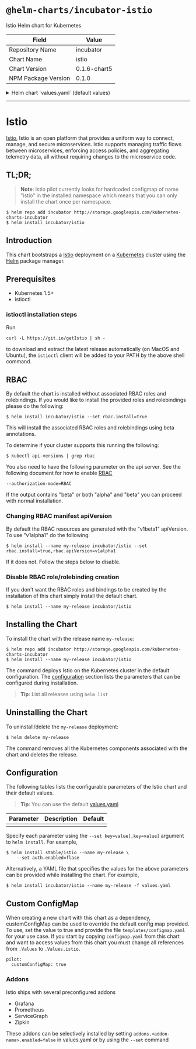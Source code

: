 # `@helm-charts/incubator-istio`

Istio Helm chart for Kubernetes

| Field               | Value        |
| ------------------- | ------------ |
| Repository Name     | incubator    |
| Chart Name          | istio        |
| Chart Version       | 0.1.6-chart5 |
| NPM Package Version | 0.1.0        |

<details>

<summary>Helm chart `values.yaml` (default values)</summary>

```yaml
## Install Default RBAC roles and bindings
rbac:
  install: false
  apiVersion: v1beta1

istioRelease: 0.1.6

## Enable Istio auth feature
## This deploys a CA in the namespace and enables mTLS between the services
auth:
  enabled: true

## Mixer configuration
mixer:
  service:
    type: ClusterIP
    annotations: {}
    externalTcpPort: 9091
    externalConfigApiPort: 9094
    externalPrometheusPort: 42422

  deployment:
    name: mixer
    image: docker.io/istio/mixer
    imagePullPolicy: IfNotPresent
    replicas: 1
    annotations:
      alpha.istio.io/sidecar: ignore
    resources:
      limits:
        cpu: 100m
        memory: 128Mi
      requests:
        cpu: 100m
        memory: 128Mi

## Pilot configuration
pilot:
  name: istio-pilot
  customConfigMap: false

  service:
    type: ClusterIP
    externalHttpDiscovery: 8080
    externalHttpApiServer: 8081

  deployment:
    replicas: 1
    annotations:
      alpha.istio.io/sidecar: ignore

    discovery:
      name: discovery
      image: docker.io/istio/pilot
      imagePullPolicy: IfNotPresent
      resources:
        limits:
          cpu: 100m
          memory: 128Mi
        requests:
          cpu: 100m
          memory: 128Mi

    apiserver:
      name: apiserver
      image: docker.io/istio/pilot
      imagePullPolicy: IfNotPresent
      resources:
        limits:
          cpu: 100m
          memory: 128Mi
        requests:
          cpu: 100m
          memory: 128Mi

## Ingress configuration
ingress:
  service:
    type: LoadBalancer
    externalHttpPort: 80
    externalHttpsPort: 443

  deployment:
    name: ingress
    annotations:
      alpha.istio.io/sidecar: ignore
    image: docker.io/istio/proxy_debug
    imagePullPolicy: IfNotPresent
    replicas: 1
    resources:
      limits:
        cpu: 100m
        memory: 128Mi
      requests:
        cpu: 100m
        memory: 128Mi

## Engress configuration
egress:
  service:
    type: ClusterIP
    externalHttpPort: 80

  deployment:
    name: egress
    annotations:
      alpha.istio.io/sidecar: ignore
    image: docker.io/istio/proxy_debug
    imagePullPolicy: IfNotPresent
    replicas: 1
    resources:
      limits:
        cpu: 100m
        memory: 128Mi
      requests:
        cpu: 100m
        memory: 128Mi

## CA configuration
## Only installed if auth.enabled
ca:
  deployment:
    name: ca
    annotations:
      # alpha.istio.io/sidecar: ignore
    image: docker.io/istio/istio-ca
    imagePullPolicy: IfNotPresent
    replicas: 1
    resources:
      limits:
        cpu: 100m
        memory: 128Mi
      requests:
        cpu: 100m
        memory: 128Mi

## Addons configuration
## Each addon may be disabled
addons:
  zipkin:
    enabled: true

    service:
      type: NodePort
      externalPort: 9411

    deployment:
      name: zipkin
      annotations:
        alpha.istio.io/sidecar: ignore
      image: docker.io/openzipkin/zipkin
      imageTag: latest
      imagePullPolicy: IfNotPresent
      replicas: 1
      resources:
        limits:
          cpu: 100m
          memory: 128Mi
        requests:
          cpu: 100m
          memory: 128Mi

  prometheus:
    enabled: true

    service:
      type: NodePort
      externalPort: 9090
      annotations:
        prometheus.io/scrape: 'true'

    deployment:
      name: prometheus
      annotations:
        alpha.istio.io/sidecar: ignore
      image: quay.io/coreos/prometheus
      imageTag: v1.1.1
      imagePullPolicy: IfNotPresent
      replicas: 1
      resources:
        limits:
          cpu: 100m
          memory: 128Mi
        requests:
          cpu: 100m
          memory: 128Mi

  grafana:
    enabled: true

    service:
      type: NodePort
      externalPort: 3000

    deployment:
      name: grafana
      annotations:
        alpha.istio.io/sidecar: ignore
      image: docker.io/istio/grafana
      imagePullPolicy: IfNotPresent
      replicas: 1
      resources:
        limits:
          cpu: 100m
          memory: 128Mi
        requests:
          cpu: 100m
          memory: 128Mi

  servicegraph:
    enabled: true

    service:
      type: NodePort
      externalPort: 8088

    deployment:
      name: servicegraph
      annotations:
        alpha.istio.io/sidecar: ignore
      image: gcr.io/istio-testing/servicegraph
      imageTag: latest
      imagePullPolicy: IfNotPresent
      replicas: 1
      resources:
        limits:
          cpu: 100m
          memory: 128Mi
        requests:
          cpu: 100m
          memory: 128Mi
```

</details>

---

# Istio

[Istio](https://istio.io/), Istio is an open platform that provides a uniform way to connect, manage, and secure microservices. Istio supports managing traffic flows between microservices, enforcing access policies, and aggregating telemetry data, all without requiring changes to the microservice code.

## TL;DR;

> **Note**: Istio pilot currently looks for hardcoded configmap of name "istio" in the installed namespace which means that you can only install the chart once per namespace.

```console
$ helm repo add incubator http://storage.googleapis.com/kubernetes-charts-incubator
$ helm install incubator/istio
```

## Introduction

This chart bootstraps a [Istio](https://istio.io/) deployment on a [Kubernetes](http://kubernetes.io) cluster using the [Helm](https://helm.sh) package manager.

## Prerequisites

- Kubernetes 1.5+
- istioctl

### istioctl installation steps

Run

```console
curl -L https://git.io/getIstio | sh -
```

to download and extract the latest release automatically (on MacOS and Ubuntu), the `istioctl` client will be added to your PATH by the above shell command.

## RBAC

By default the chart is installed without associated RBAC roles and rolebindings. If you would like to install the provided roles and rolebindings please do the following:

```
$ helm install incubator/istio --set rbac.install=true
```

This will install the associated RBAC roles and rolebindings using beta annotations.

To determine if your cluster supports this running the following:

```console
$ kubectl api-versions | grep rbac
```

You also need to have the following parameter on the api server. See the following document for how to enable [RBAC](https://kubernetes.io/docs/admin/authorization/rbac/)

```
--authorization-mode=RBAC
```

If the output contains "beta" or both "alpha" and "beta" you can proceed with normal installation.

### Changing RBAC manifest apiVersion

By default the RBAC resources are generated with the "v1beta1" apiVersion. To use "v1alpha1" do the following:

```console
$ helm install --name my-release incubator/istio --set rbac.install=true,rbac.apiVersion=v1alpha1
```

If it does not. Follow the steps below to disable.

### Disable RBAC role/rolebinding creation

If you don't want the RBAC roles and bindings to be created by the installation of this chart simply install the default chart.

```console
$ helm install --name my-release incubator/istio
```

## Installing the Chart

To install the chart with the release name `my-release`:

```console
$ helm repo add incubator http://storage.googleapis.com/kubernetes-charts-incubator
$ helm install --name my-release incubator/istio
```

The command deploys Istio on the Kubernetes cluster in the default configuration. The [configuration](#configuration) section lists the parameters that can be configured during installation.

> **Tip**: List all releases using `helm list`

## Uninstalling the Chart

To uninstall/delete the `my-release` deployment:

```console
$ helm delete my-release
```

The command removes all the Kubernetes components associated with the chart and deletes the release.

## Configuration

The following tables lists the configurable parameters of the Istio chart and their default values.

> **Tip**: You can use the default [values.yaml](values.yaml)

| Parameter | Description | Default |
| --------- | ----------- | ------- |
|           |             |

Specify each parameter using the `--set key=value[,key=value]` argument to `helm install`. For example,

```console
$ helm install stable/istio --name my-release \
    --set auth.enabled=flase
```

Alternatively, a YAML file that specifies the values for the above parameters can be provided while installing the chart. For example,

```console
$ helm install incubator/istio --name my-release -f values.yaml
```

## Custom ConfigMap

When creating a new chart with this chart as a dependency, customConfigMap can be used to override the default config map provided. To use, set the value to true and provide the file `templates/configmap.yaml` for your use case. If you start by copying `configmap.yaml` from this chart and want to access values from this chart you must change all references from `.Values` to `.Values.istio`.

```
pilot:
  customConfigMap: true
```

### Addons

Istio ships with several preconfigured addons

- Grafana
- Prometheus
- ServiceGraph
- Zipkin

These addons can be selectively installed by setting `addons.<addon-name>.enabled=false` in values.yaml or by using the `--set` command
